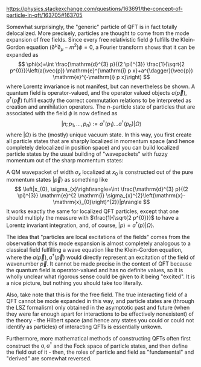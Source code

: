 https://physics.stackexchange.com/questions/163691/the-concept-of-particle-in-qft/163705#163705

Somewhat surprisingly, the "generic" particle of QFT is in fact totally delocalized.
More precisely, particles are thought to come from the mode expansion of free fields. Since every free relativistic field $\phi$ fulfills the Klein-Gordon equation $\left(\partial^{\mu} \partial_{\mu}-m^{2}\right) \phi=0$, a Fourier transform shows that it can be expanded as
$$
\phi(x)=\int \frac{\mathrm{d}^{3} p}{(2 \pi)^{3}} \frac{1}{\sqrt{2 p^{0}}}\left(a(\vec{p}) \mathrm{e}^{\mathrm{i} p x}+a^{\dagger}(\vec{p}) \mathrm{e}^{-\mathrm{i} p x}\right)
$$
where Lorentz invariance is not manifest, but can nevertheless be shown. A quantum field is operator-valued, and the operator valued objects $a(\vec{p}), a^{\dagger}(\vec{p})$ fulfill exactly the correct commutation relations to be interpreted as creation and annihilation operators. The $n$-particle state of particles that are associated with the field $\phi$ is now defined as
$$
\left|n ; p_{1}, \ldots, p_{n}\right\rangle:=a^{\dagger}\left(p_{1}\right) \ldots a^{\dagger}\left(p_{n}\right)|\Omega\rangle
$$
where $|\Omega\rangle$ is the (mostly) unique vacuum state. In this way, you first create all particle states that are sharply localized in momentum space (and hence completely delocalized in position space) and you can build localized particle states by the usual building of "wavepackets" with fuzzy momentum out of the sharp momentum states:

A QM wavepacket of width $\sigma_{x}$ localized at $x_{0}$ is constructed out of the pure momentum states $|\vec{p}\rangle$ as something like
$$
\left|x_{0}, \sigma_{x}\right\rangle=\int \frac{\mathrm{d}^{3} p}{(2 \pi)^{3}} \mathrm{e}^{2 \mathrm{i} \sigma_{x}^{2}\left(\mathrm{x}-\mathrm{x}_{0}\right)^{2}}|p\rangle
$$
It works exactly the same for localized QFT particles, except that one should multiply the measure with $\frac{1}{\sqrt{2 p^{0}}}$ to have a Lorentz invariant integration, and, of course, $|p\rangle=a^{\dagger}(p)|\Omega\rangle$.

The idea that "particles are local excitations of the fields" comes from the observation that this mode expansion is almost completely analogous to a classical field fulfilling a wave equation like the Klein-Gordon equation, where the $a(\vec{p}), a^{\dagger}(\vec{p})$ would directly represent an excitation of the field of wavenumber $\vec{p}$. It cannot be made precise in the context of QFT because the quantum field is operator-valued and has no definite values, so it is wholly unclear what rigorous sense could be given to it being "excited". It is a nice picture, but nothing you should take too literally.

Also, take note that this is for the free field. The true interacting field of a QFT cannot be mode expanded in this way, and particle states are (through the LSZ formalism) only obtained in the asymptotic past and future (when they were far enough apart for interactions to be effectively nonexistent) of the theory - the Hilbert space (and hence any states you could or could not identify as particles) of interacting QFTs is essentially unkown.

Furthermore, more mathematical methods of constructing QFTs often first construct the $a, a^{\dagger}$ and the Fock space of particle states, and then define the field out of it - then, the roles of particle and field as "fundamental" and "derived" are somewhat reversed.